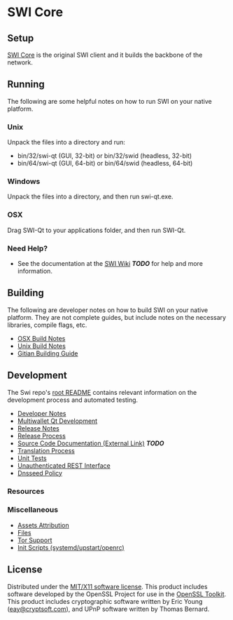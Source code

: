 SWI Core
=====================

Setup
---------------------
[SWI Core](http://swinca.io/wallet) is the original SWI client and it builds the backbone of the network.

Running
---------------------
The following are some helpful notes on how to run SWI on your native platform.

### Unix

Unpack the files into a directory and run:

- bin/32/swi-qt (GUI, 32-bit) or bin/32/swid (headless, 32-bit)
- bin/64/swi-qt (GUI, 64-bit) or bin/64/swid (headless, 64-bit)

### Windows

Unpack the files into a directory, and then run swi-qt.exe.

### OSX

Drag SWI-Qt to your applications folder, and then run SWI-Qt.

### Need Help?

* See the documentation at the [SWI Wiki](https://en.bitcoin.it/wiki/Main_Page) ***TODO***
for help and more information.

Building
---------------------
The following are developer notes on how to build SWI on your native platform. They are not complete guides, but include notes on the necessary libraries, compile flags, etc.

- [OSX Build Notes](build-osx.md)
- [Unix Build Notes](build-unix.md)
- [Gitian Building Guide](gitian-building.md)

Development
---------------------
The Swi repo's [root README](https://github.com/swincacoin/swicoin-core/blob/master/README.md) contains relevant information on the development process and automated testing.

- [Developer Notes](developer-notes.md)
- [Multiwallet Qt Development](multiwallet-qt.md)
- [Release Notes](release-notes.md)
- [Release Process](release-process.md)
- [Source Code Documentation (External Link)](https://dev.visucore.com/bitcoin/doxygen/) ***TODO***
- [Translation Process](translation_process.md)
- [Unit Tests](unit-tests.md)
- [Unauthenticated REST Interface](REST-interface.md)
- [Dnsseed Policy](dnsseed-policy.md)

### Resources

### Miscellaneous
- [Assets Attribution](assets-attribution.md)
- [Files](files.md)
- [Tor Support](tor.md)
- [Init Scripts (systemd/upstart/openrc)](init.md)

License
---------------------
Distributed under the [MIT/X11 software license](http://www.opensource.org/licenses/mit-license.php).
This product includes software developed by the OpenSSL Project for use in the [OpenSSL Toolkit](https://www.openssl.org/). This product includes
cryptographic software written by Eric Young ([eay@cryptsoft.com](mailto:eay@cryptsoft.com)), and UPnP software written by Thomas Bernard.
